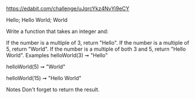 https://edabit.com/challenge/uJqrcYkz4NvYi9eCY

Hello; Hello World; World

Write a function that takes an integer and:

If the number is a multiple of 3, return "Hello".
If the number is a multiple of 5, return "World".
If the number is a multiple of both 3 and 5, return "Hello World".
Examples
helloWorld(3) ➞ "Hello"

helloWorld(5) ➞ "World"

helloWorld(15) ➞ "Hello World"

Notes
Don't forget to return the result.